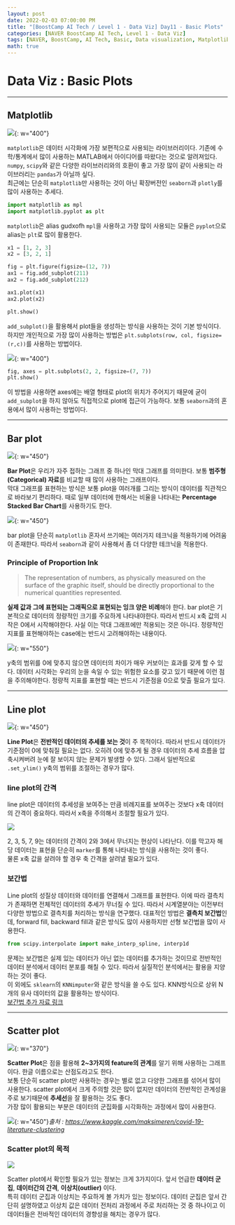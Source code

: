```yaml
---
layout: post
date: 2022-02-03 07:00:00 PM
title: "[BoostCamp AI Tech / Level 1 - Data Viz] Day11 - Basic Plots"
categories: [NAVER BoostCamp AI Tech, Level 1 - Data Viz]
tags: [NAVER, BoostCamp, AI Tech, Basic, Data visualization, Matplotlib]
math: true
---
```

# Data Viz : Basic Plots

---

## Matplotlib

![](/image/boostcamp/viz/matplotlib.png){: w="400"}

`matplotlib`은 데이터 시각화에 가장 보편적으로 사용되는 라이브러리이다. 기존에 수학/통계에서 많이 사용하는 MATLAB에서 아이디어를 따왔다는 것으로 알려져있다. `numpy`, `scipy`와 같은 다양한 라이브러리와의 호환이 좋고 가장 많이 같이 사용되는 라이브러리는 `pandas`가 아닐까 싶다.  
최근에는 단순히 `matplotlib`만 사용하는 것이 아닌 확장버전인 `seaborn`과 `plotly`를 많이 사용하는 추세다.

```python
import matplotlib as mpl
import matplotlib.pyplot as plt
```

`matplotlib`은 alias gudxofh `mpl`을 사용하고 가장 많이 사용되는 모듈은 `pyplot`으로 alias는 `plt`로 많이 활용한다.

```python
x1 = [1, 2, 3]
x2 = [3, 2, 1]

fig = plt.figure(figsize=(12, 7))
ax1 = fig.add_subplot(211)
ax2 = fig.add_subplot(212)

ax1.plot(x1)
ax2.plot(x2)

plt.show()
```

`add_subplot()`을 활용해서 plot들을 생성하는 방식을 사용하는 것이 기본 방식이다. 하지만 개인적으로 가장 많이 사용하는 방법은 `plt.subplots(row, col, figsize=(r,c))`를 사용하는 방법이다.

![](/image/boostcamp/viz/subplots.png){: w="400"}

```python
fig, axes = plt.subplots(2, 2, figsize=(7, 7))
plt.show()
```

이 방법을 사용하면 axes에는 배열 형태로 plot의 위치가 주어지기 때문에 굳이 `add_subplot`을 하지 않아도 직접적으로 plot에 접근이 가능하다. 보통 `seaborn`과의 혼용에서 많이 사용하는 방법이다.

---

## Bar plot

![](/image/boostcamp/viz/bar1.png){: w="450"}

**Bar Plot**은 우리가 자주 접하는 그래프 중 하나인 막대 그래프를 의미한다. 보통 **범주형(Categorical) 자료**를 비교할 때 많이 사용하는 그래프이다.  
막대 그래프를 표현하는 방식은 보통 plot을 여러개를 그리는 방식이 데이터를 직관적으로 바라보기 편리하다. 때로 일부 데이터에 한해서는 비율을 나타내는 **Percentage Stacked Bar Chart**를 사용하기도 한다.

![](/image/boostcamp/viz/stacked.png){: w="450"}

bar plot을 단순히 `matplotlib` 혼자서 쓰기에는 여러가지 테크닉을 적용하기에 어려움이 존재한다. 따라서 `seaborn`과 같이 사용해서 좀 더 다양한 테크닉을 적용한다.

### Principle of Proportion Ink

> The representation of numbers, as physically measured on the surface of the graphic itself, should be directly proportional to the numerical quantities represented.

**실제 값과 그에 표현되는 그래픽으로 표현되는 잉크 양은 비례**해야 한다. bar plot은 기본적으로 데이터의 정량적인 크기를 주요하게 나타내야한다. 따라서 반드시 x축 값의 시작은 0에서 시작해야한다. 사실 이는 막대 그래프에만 적용되는 것은 아니다. 정량적인 지표를 표현해야하는 case에는 반드시 고려해야하는 내용이다.

![](/image/boostcamp/viz/error_bar1.png){: w="550"}

y축의 범위를 0에 맞추지 않으면 데이터의 차이가 매우 커보이는 효과를 갖게 할 수 있다. 데이터 시각화는 우리의 눈을 속일 수 있는 위험한 요소를 갖고 있기 때문에 이런 점을 주의해야한다. 정량적 지표를 표현할 때는 반드시 기준점을 0으로 맞출 필요가 있다.

---

## Line plot

![](/image/boostcamp/viz/lineplot1.png){: w="450"}

**Line Plot**은 **전반적인 데이터의 추세를 보는 것**이 주 목적이다. 따라서 반드시 데이터가 기준점이 0에 맞춰질 필요는 없다. 오히려 0에 맞추게 될 경우 데이터의 추세 흐름을 압축시켜버려 눈에 잘 보이지 않는 문제가 발생할 수 있다. 그래서 일반적으로 `.set_ylim()` y축의 범위를 조절하는 경우가 많다.

### line plot의 간격

line plot은 데이터의 추세성을 보여주는 만큼 비례지표를 보여주는 것보다 x축 데이터의 간격이 중요하다. 따라서 x축을 주의해서 조절할 필요가 있다.

![](/image/boostcamp/viz/xticks_line.png)

2, 3, 5, 7, 9는 데이터의 간격이 2와 3에서 무너지는 현상이 나타난다. 이를 막고자 해당 데이터는 표현을 단순히 `marker`를 통해 나타내는 방식을 사용하는 것이 좋다.  
물론 x축 값을 살려야 할 경우 축 간격을 살려낼 필요가 있다.

### 보간법

Line plot의 성질상 데이터와 데이터를 연결해서 그래프를 표현한다. 이에 따라 결측치가 존재하면 전체적인 데이터의 추세가 무너질 수 있다. 따라서 시계열분야는 이전부터 다양한 방법으로 결측치를 처리하는 방식을 연구했다. 대표적인 방법은 **결측치 보간법**인데, forward fill, backward fill과 같은 방식도 많이 사용하지만 선형 보간법을 많이 사용한다.  

```python
from scipy.interpolate import make_interp_spline, interp1d
```

문제는 보간법은 실제 있는 데이터가 아닌 없는 데이터를 추가하는 것이므로 전반적인 데이터 분석에서 데이터 분포를 해칠 수 있다. 따라서 실질적인 분석에서는 활용을 지양하는 것이 좋다.  
이 외에도 `sklearn`의 `KNNimputer`와 같은 방식을 쓸 수도 있다. KNN방식으로 상위 N개의 유사 데이터의 값을 활용하는 방식이다.  
[보간법 추가 자료 링크](https://m.blog.naver.com/hancury/220396495672)

---

## Scatter plot

![](/image/boostcamp/viz/scatter1.png){: w="370"}

**Scatter Plot**은 점을 활용해 **2~3가지의 feature의 관계**를 알기 위해 사용하는 그래프이다. 한글 이름으로는 산점도라고도 한다.   
보통 단순히 scatter plot만 사용하는 경우는 별로 없고 다양한 그래프를 섞어서 많이 사용한다. scatter plot에서 크게 주의할 것은 많이 없지만 데이터의 전반적인 관계성을 주로 보기때문에 **추세선**을 잘 활용하는 것도 좋다.  
가장 많이 활용되는 부분은 데이터의 군집화를 시각화하는 과정에서 많이 사용한다.

![](/image/boostcamp/viz/bokeh_plot.png){: w="450"}*출처 : https://www.kaggle.com/maksimeren/covid-19-literature-clustering*

### Scatter plot의 목적

![](/image/boostcamp/viz/scatter_check.png)

Scatter plot에서 확인할 필요가 있는 정보는 크게 3가지이다. 앞서 언급한 **데이터 군집**, **데이터간의 간격**, **이상치(outlier)** 이다.  
특히 데이터 군집과 이상치는 주요하게 볼 가치가 있는 정보이다. 데이터 군집은 앞서 간단히 설명하였고 이상치 값은 데이터 전처리 과정에서 주로 처리하는 것 중 하나이고 이 데이터들은 전바적인 데이터의 경향성을 해치는 경우가 많다. 